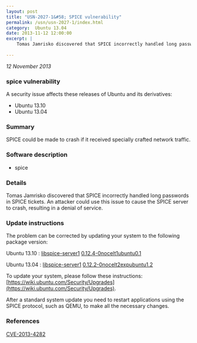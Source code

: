 ```yaml
---
layout: post
title: "USN-2027-1&#58; SPICE vulnerability"
permalink: /usn/usn-2027-1/index.html
category:  Ubuntu 13.04
date: 2013-11-12 12:00:00
excerpt: |
    Tomas Jamrisko discovered that SPICE incorrectly handled long passwords in SPICE tickets. An attacker could use this issue to cause the SPICE server to crash, resulting in a denial of service. 
    
--- 
```

 
 

*12 November 2013*

### spice vulnerability

A security issue affects these releases of Ubuntu and its derivatives:

* Ubuntu 13.10
* Ubuntu 13.04

### Summary

SPICE could be made to crash if it received specially crafted network traffic.

### Software description

* spice 

### Details

Tomas Jamrisko discovered that SPICE incorrectly handled long passwords in SPICE tickets. An attacker could use this issue to cause the SPICE server to crash, resulting in a denial of service. 

### Update instructions

The problem can be corrected by updating your system to the following package version:

Ubuntu 13.10
 : [libspice-server1](https://launchpad.net/ubuntu/+source/spice) <span> [0.12.4-0nocelt1ubuntu0.1](https://launchpad.net/ubuntu/+source/spice/0.12.4-0nocelt1ubuntu0.1) </span> 

Ubuntu 13.04
 : [libspice-server1](https://launchpad.net/ubuntu/+source/spice) <span> [0.12.2-0nocelt2expubuntu1.2](https://launchpad.net/ubuntu/+source/spice/0.12.2-0nocelt2expubuntu1.2) </span> 

To update your system, please follow these instructions: [https://wiki.ubuntu.com/Security/Upgrades](https://wiki.ubuntu.com/Security/Upgrades).

After a standard system update you need to restart applications using the SPICE protocol, such as QEMU, to make all the necessary changes. 

### References

 
 [CVE-2013-4282](http://people.ubuntu.com/~ubuntu-security/cve/CVE-2013-4282)
 

